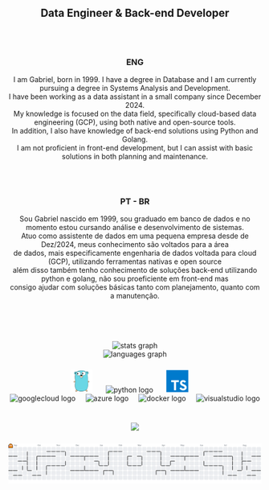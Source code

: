 <div align="center"><h2>Data Engineer & Back-end Developer</h2></div>
<br>
<br>
<div align="center"><h3>ENG</h3></div>
<p align="center">I am Gabriel, born in 1999. I have a degree in Database and I am currently pursuing a degree in Systems Analysis and Development.<br>
I have been working as a data assistant in a small company since December 2024.<br>
My knowledge is focused on the data field, specifically cloud-based data engineering (GCP), using both native and open-source tools.<br>
In addition, I also have knowledge of back-end solutions using Python and Golang.<br>
I am not proficient in front-end development, but I can assist with basic solutions in both planning and maintenance.<br>
</p>
<br>
<br>
<div align="center"><h3>PT - BR</h3></div>
<p align="center">Sou Gabriel nascido em 1999, sou graduado em banco de dados e no momento estou cursando análise e desenvolvimento de sistemas.<br>
Atuo como assistente de dados em uma pequena empresa desde de  Dez/2024, meus conhecimento são voltados para a área<br>
de dados, mais especificamente engenharia de dados voltada para cloud (GCP), utilizando ferramentas nativas e open source<br>
além disso também tenho conhecimento de soluções back-end utilizando python e golang, não sou proeficiente em front-end mas<br>
consigo ajudar com soluções básicas tanto com planejamento, quanto com a manutenção.
</p>
<br>
<br>
<br>
<br>

<div align="center">
  <img src="https://github-readme-stats.vercel.app/api?username=GabrielDK-vish&hide_title=false&hide_rank=false&show_icons=true&include_all_commits=true&count_private=true&disable_animations=false&theme=dracula&locale=en&hide_border=false" height="150" alt="stats graph"  /><br>
  <img src="https://github-readme-stats.vercel.app/api/top-langs?username=GabrielDK-vish&locale=en&hide_title=false&layout=compact&card_width=320&langs_count=5&theme=dracula&hide_border=false" height="150" alt="languages graph"  />
</div>

###

<div align="center">
  <img src="https://github.com/devicons/devicon/blob/v2.17.0/icons/go/go-original.svg" height="45" alt="Goo logo"  />
  <img width="18" />
  <img src="https://cdn.jsdelivr.net/gh/devicons/devicon/icons/python/python-original.svg" height="45" alt="python logo"  />
  <img width="18" />
  <img src="https://github.com/devicons/devicon/blob/master/icons/typescript/typescript-original.svg" height="45" alt="ts logo"  />
  <img width="18" /><br>
  <img src="https://cdn.jsdelivr.net/gh/devicons/devicon/icons/googlecloud/googlecloud-original.svg" height="30" alt="googlecloud logo"  />
  <img width="12" />
  <img src="https://cdn.jsdelivr.net/gh/devicons/devicon/icons/azure/azure-original.svg" height="30" alt="azure logo"  />
  <img width="12" />
  <img src="https://cdn.jsdelivr.net/gh/devicons/devicon/icons/docker/docker-original.svg" height="30" alt="docker logo"  />
  <img width="12" />
  <img src="https://cdn.jsdelivr.net/gh/devicons/devicon/icons/visualstudio/visualstudio-plain.svg" height="30" alt="visualstudio logo"  />
  <img width="12" />
</div>



###

<div align="center">
  <img height="400" src="https://i.imgflip.com/9x0ypq.jpg"  />
</div>

###

<picture>
  <source media="(prefers-color-scheme: dark)" srcset="https://raw.githubusercontent.com/GabrielDK-vish/GabrielDK-vish/output/pacman-contribution-graph-dark.svg">
  <source media="(prefers-color-scheme: light)" srcset="https://raw.githubusercontent.com/GabrielDK-vish/GabrielDK-vish/output/pacman-contribution-graph.svg">
  <img alt="pacman contribution graph" src="https://raw.githubusercontent.com/GabrielDK-vish/GabrielDK-vish/output/pacman-contribution-graph.svg">
</picture>

